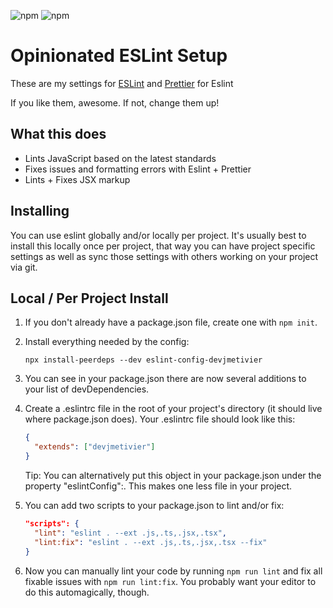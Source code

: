 ![npm](https://img.shields.io/npm/v/eslint-config-devjmetivier.svg)
![npm](https://img.shields.io/npm/dt/eslint-config-devjmetivier.svg)

# Opinionated ESLint Setup

These are my settings for [ESLint](https://eslint.org/) and [Prettier](https://prettier.io/) for Eslint

If you like them, awesome. If not, change them up!

## What this does

- Lints JavaScript based on the latest standards
- Fixes issues and formatting errors with Eslint + Prettier
- Lints + Fixes JSX markup

## Installing

You can use eslint globally and/or locally per project.
It's usually best to install this locally once per project, that way you can have project specific settings as well as sync those settings with others working on your project via git.

## Local / Per Project Install

1. If you don't already have a package.json file, create one with `npm init`.

2. Install everything needed by the config:

   `npx install-peerdeps --dev eslint-config-devjmetivier`

3. You can see in your package.json there are now several additions to your list of devDependencies.

4. Create a .eslintrc file in the root of your project's directory (it should live where package.json does). Your .eslintrc file should look like this:

   ```json
   {
     "extends": ["devjmetivier"]
   }
   ```

   Tip: You can alternatively put this object in your package.json under the property "eslintConfig":. This makes one less file in your project.

5. You can add two scripts to your package.json to lint and/or fix:

   ```json
   "scripts": {
     "lint": "eslint . --ext .js,.ts,.jsx,.tsx",
     "lint:fix": "eslint . --ext .js,.ts,.jsx,.tsx --fix"
   }
   ```

6. Now you can manually lint your code by running `npm run lint` and fix all fixable issues with `npm run lint:fix`. You probably want your editor to do this automagically, though.

